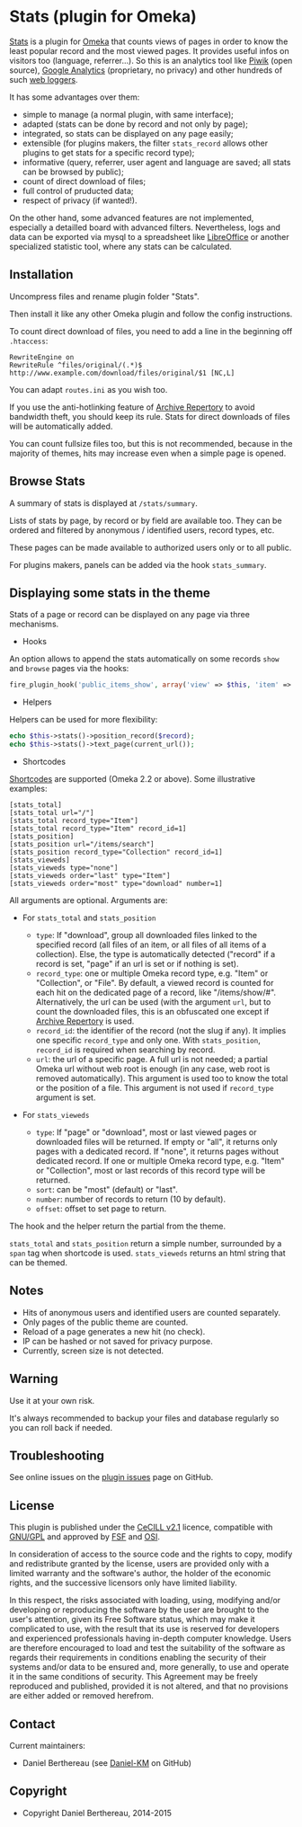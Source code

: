 Stats (plugin for Omeka)
========================

[Stats] is a plugin for [Omeka] that counts views of pages in order to know the
least popular record and the most viewed pages. It provides useful infos on
visitors too (language, referrer...). So this is an analytics tool like [Piwik]
(open source), [Google Analytics] (proprietary, no privacy) and other hundreds
of such [web loggers].

It has some advantages over them:
- simple to manage (a normal plugin, with same interface);
- adapted (stats can be done by record and not only by page);
- integrated, so stats can be displayed on any page easily;
- extensible (for plugins makers, the filter `stats_record` allows other
plugins to get stats for a specific record type);
- informative (query, referrer, user agent and language are saved; all stats can
be browsed by public);
- count of direct download of files;
- full control of pruducted data;
- respect of privacy (if wanted!).

On the other hand, some advanced features are not implemented, especially
a detailled board with advanced filters. Nevertheless, logs and data can be
exported via mysql to a spreadsheet like [LibreOffice] or another specialized
statistic tool, where any stats can be calculated.


Installation
------------

Uncompress files and rename plugin folder "Stats".

Then install it like any other Omeka plugin and follow the config instructions.

To count direct download of files, you need to add a line in the beginning off
`.htaccess`:

```
RewriteEngine on
RewriteRule ^files/original/(.*)$ http://www.example.com/download/files/original/$1 [NC,L]
```

You can adapt `routes.ini` as you wish too.

If you use the anti-hotlinking feature of [Archive Repertory] to avoid bandwidth
theft, you should keep its rule. Stats for direct downloads of files will be
automatically added.

You can count fullsize files too, but this is not recommended, because in the
majority of themes, hits may increase even when a simple page is opened.


Browse Stats
------------

A summary of stats is displayed at `/stats/summary`.

Lists of stats by page, by record or by field are available too. They can be
ordered and filtered by anonymous / identified users, record types, etc.

These pages can be made available to authorized users only or to all public.

For plugins makers, panels can be added via the hook `stats_summary`.


Displaying some stats in the theme
----------------------------------

Stats of a page or record can be displayed on any page via three mechanisms.

* Hooks

An option allows to append the stats automatically on some records `show` and
`browse` pages via the hooks:

```php
fire_plugin_hook('public_items_show', array('view' => $this, 'item' => $item));
```

* Helpers

Helpers can be used for more flexibility:

```php
echo $this->stats()->position_record($record);
echo $this->stats()->text_page(current_url());
```

* Shortcodes

[Shortcodes] are supported (Omeka 2.2 or above). Some illustrative examples:

```
[stats_total]
[stats_total url="/"]
[stats_total record_type="Item"]
[stats_total record_type="Item" record_id=1]
[stats_position]
[stats_position url="/items/search"]
[stats_position record_type="Collection" record_id=1]
[stats_vieweds]
[stats_vieweds type="none"]
[stats_vieweds order="last" type="Item"]
[stats_vieweds order="most" type="download" number=1]
```

All arguments are optional. Arguments are:
* For `stats_total` and `stats_position`
  - `type`: If "download", group all downloaded files linked to the specified
  record (all files of an item, or all files of all items of a collection).
  Else, the type is automatically detected ("record" if a record is set, "page"
  if an url is set or if nothing is set).
  - `record_type`: one or multiple Omeka record type, e.g. "Item" or
  "Collection", or "File". By default, a viewed record is counted for each hit
  on the dedicated page of a record, like "/items/show/#". Alternatively, the
  url can be used (with the argument `url`, but to count the downloaded files,
  this is an obfuscated one except if [Archive Repertory] is used.
  - `record_id`: the identifier of the record (not the slug if any). It implies
  one specific `record_type` and only one. With `stats_position`, `record_id` is
  required when searching by record.
  - `url`: the url of a specific page. A full url is not needed; a partial Omeka
  url without web root is enough (in any case, web root is removed
  automatically). This argument is used too to know the total or the position of
  a file. This argument is not used if `record_type` argument is set.

* For `stats_vieweds`
  - `type`: If "page" or "download", most or last viewed pages or downloaded
  files will be returned. If empty or "all", it returns only pages with a
  dedicated record. If "none", it returns pages without dedicated record. If one
  or multiple Omeka record type, e.g. "Item" or "Collection", most or last
  records of this record type will be returned.
  - `sort`: can be "most" (default) or "last".
  - `number`: number of records to return (10 by default).
  - `offset`: offset to set page to return.

The hook and the helper return the partial from the theme.

`stats_total` and `stats_position` return a simple number, surrounded by a
`span` tag when shortcode is used.
`stats_vieweds` returns an html string that can be themed.


Notes
-----

- Hits of anonymous users and identified users are counted separately.
- Only pages of the public theme are counted.
- Reload of a page generates a new hit (no check).
- IP can be hashed or not saved for privacy purpose.
- Currently, screen size is not detected.


Warning
-------

Use it at your own risk.

It's always recommended to backup your files and database regularly so you can
roll back if needed.


Troubleshooting
---------------

See online issues on the [plugin issues] page on GitHub.


License
-------

This plugin is published under the [CeCILL v2.1] licence, compatible with
[GNU/GPL] and approved by [FSF] and [OSI].

In consideration of access to the source code and the rights to copy, modify and
redistribute granted by the license, users are provided only with a limited
warranty and the software's author, the holder of the economic rights, and the
successive licensors only have limited liability.

In this respect, the risks associated with loading, using, modifying and/or
developing or reproducing the software by the user are brought to the user's
attention, given its Free Software status, which may make it complicated to use,
with the result that its use is reserved for developers and experienced
professionals having in-depth computer knowledge. Users are therefore encouraged
to load and test the suitability of the software as regards their requirements
in conditions enabling the security of their systems and/or data to be ensured
and, more generally, to use and operate it in the same conditions of security.
This Agreement may be freely reproduced and published, provided it is not
altered, and that no provisions are either added or removed herefrom.


Contact
-------

Current maintainers:
* Daniel Berthereau (see [Daniel-KM] on GitHub)


Copyright
---------

* Copyright Daniel Berthereau, 2014-2015


[Omeka]: https://omeka.org
[Stats]: https://github.com/Daniel-KM/Stats
[Piwik]: https://piwik.org
[Google Analytics]: http://www.google.com/analytics
[web loggers]: https://en.wikipedia.org/wiki/List_of_web_analytics_software
[LibreOffice]: https://www.documentfoundation.org
[Shortcodes]: http://omeka.org/codex/Shortcodes
[Archive Repertory]: https://github.com/Daniel-KM/ArchiveRepertory
[plugin issues]: https://github.com/Daniel-KM/Stats/issues
[CeCILL v2.1]: http://www.cecill.info/licences/Licence_CeCILL_V2.1-en.html
[GNU/GPL]: https://www.gnu.org/licenses/gpl-3.0.html
[FSF]: https://www.fsf.org
[OSI]: http://opensource.org
[Daniel-KM]: https://github.com/Daniel-KM "Daniel Berthereau"
